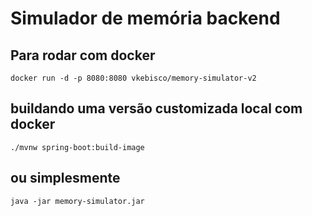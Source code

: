 
# Simulador de memória backend


## Para rodar com docker

```
docker run -d -p 8080:8080 vkebisco/memory-simulator-v2

```

## buildando uma versão customizada local com docker 

```
./mvnw spring-boot:build-image
```

## ou simplesmente

```
java -jar memory-simulator.jar
```
